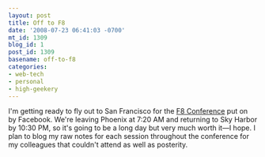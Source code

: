 ```yaml
---
layout: post
title: Off to F8
date: '2008-07-23 06:41:03 -0700'
mt_id: 1309
blog_id: 1
post_id: 1309
basename: off-to-f8
categories:
- web-tech
- personal
- high-geekery
---
```

<p>
I'm getting ready to fly out to San Francisco for the <a href="http://www.facebook.com/f8">F8 Conference</a> put on by Facebook. We're leaving Phoenix at 7:20 AM and returning to Sky Harbor by 10:30 PM, so it's going to be a long day but very much worth it&#x2014;I hope. I plan to blog my raw notes for each session throughout the conference for my colleagues that couldn't attend as well as posterity.
</p>
